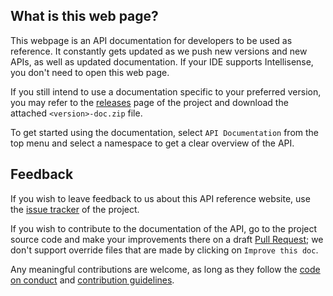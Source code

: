 ## What is this web page?
 
This webpage is an API documentation for developers to be used as reference. It constantly gets updated as we push new versions and new APIs, as well as updated documentation. If your IDE supports Intellisense, you don't need to open this web page.

If you still intend to use a documentation specific to your preferred version, you may refer to the [releases](https://gitlab.com/aptivi/main/NitrocidKS/-/releases) page of the project and download the attached `<version>-doc.zip` file.

To get started using the documentation, select `API Documentation` from the top menu and select a namespace to get a clear overview of the API.

## Feedback

If you wish to leave feedback to us about this API reference website, use the [issue tracker](https://gitlab.com/aptivi/main/NitrocidKS/-/issues) of the project.

If you wish to contribute to the documentation of the API, go to the project source code and make your improvements there on a draft [Pull Request](https://gitlab.com/aptivi/main/NitrocidKS/-/merge_requests); we don't support override files that are made by clicking on `Improve this doc`.

Any meaningful contributions are welcome, as long as they follow the [code on conduct](https://gitlab.com/aptivi/main/NitrocidKS/blob/main/CODE_OF_CONDUCT.md) and [contribution guidelines](https://gitlab.com/aptivi/main/NitrocidKS/blob/main/CONTRIBUTING.md).
